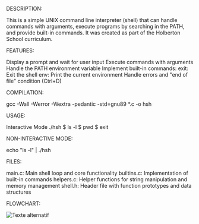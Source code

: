 DESCRIPTION:

This is a simple UNIX command line interpreter (shell) that can handle commands with arguments, execute programs by searching in the PATH, and provide built-in commands. It was created as part of the Holberton School curriculum.

FEATURES:

Display a prompt and wait for user input
Execute commands with arguments
Handle the PATH environment variable
Implement built-in commands:
exit: Exit the shell
env: Print the current environment
Handle errors and "end of file" condition (Ctrl+D)

COMPILATION:

gcc -Wall -Werror -Wextra -pedantic -std=gnu89 *.c -o hsh


USAGE:

Interactive Mode
./hsh
$ ls -l
$ pwd
$ exit


NON-INTERACTIVE MODE:

echo "ls -l" | ./hsh


FILES:

main.c: Main shell loop and core functionality
builtins.c: Implementation of built-in commands
helpers.c: Helper functions for string manipulation and memory management
shell.h: Header file with function prototypes and data structures

FLOWCHART:

![Texte alternatif](Capture_decran_2025-04-24_122540.png)
